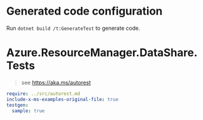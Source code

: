 # Generated code configuration

Run `dotnet build /t:GenerateTest` to generate code.

# Azure.ResourceManager.DataShare.Tests

> see https://aka.ms/autorest
``` yaml
require: ../src/autorest.md
include-x-ms-examples-original-file: true
testgen:
  sample: true
```